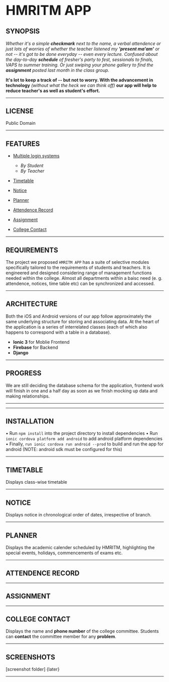 __<h1>HMRITM APP</h1>__
---
__<h2>SYNOPSIS</h2>__

_Whether it's a simple __checkmark__ next to the name, a verbal attendence or just lots of worries of whether the teacher listened my __'present ma'am'__ or not -- it's got to be done everyday -- even every lecture. Confused about the day-to-day __schedule__ of fresher's party to fest, sessionals to finals, VAPS to summer training. Or just swiping your phone gallery to find the __assignment__ posted last month in the class group._

__It's lot to keep a track of -- but not to worry. With the advancement in technology__ _(without what the heck we can think off)_ __our app will help to reduce teacher's as well as student's effort.__

***
__<h2>LICENSE</H2>__
Public Domain


***

__<h2> FEATURES</h2>__

* [Multiple login systems]()

    * _By Student_
    * _By Teacher_

* [Timetable](#TIMETABLE)
* [Notice](#NOTICE)
* [Planner](#PLANNER)
* [Attendence Record](#ATTENDENCE-RECORD)
* [Assignment](#assignment)
* [College Contact](#COLLEGE-CONTACT)

***
__<h2>REQUIREMENTS</h2>__
The project we proposed `HMRITM APP` has a suite of selective modules specifically tailored to the requirements of students and teachers. It is engineered and designed considering range of management functions needed within the college. Almost all departments within a baisc need (e. g. attendence, notices, time table etc) can be synchronized and accessed.
*** 
__<h2>ARCHITECTURE</h2>__

Both the iOS and Android versions of our app follow approximately the same underlying structure for storing and associating data. At the heart of the application is a series of interrelated classes (each of which also happens to correspond with a table in a database).

* __Ionic 3__ for Moblie Frontend
* __Firebase__ for Backend 
* __Django__

***
__<h2>PROGRESS</h2>__
    We are still deciding the database schema for the application, frontend work will finish in one and a half day as soon as we finish mocking up data and making relationships.
***

***
__<h2>INSTALLATION</h2>__
• Run ```npm install``` into the project directory to install dependencies
• Run ```ionic cordova platform add android``` to add android platform dependencies
• Finally, ```run ionic cordova run android --prod``` to build and run the app for android (NOTE: android sdk must be configured for this)
***
__<h2>TIMETABLE</h2>__
Displays class-wise timetable

***
__<h2>NOTICE</h2>__
Displays notice in chronological order of dates, irrespective of branch. 
***
__<h2>PLANNER</h2>__
Displays the academic calender scheduled by HMRITM, highlighting the special events, holidays, commencements of exams etc. 
***
__<h2>ATTENDENCE RECORD</h2>__
***
__<h2>ASSIGNMENT</h2>__
***
__<h2>COLLEGE CONTACT</h2>__
Displays the name and __phone number__ of the college committee. Students can __contact__ the committee member for any __problem__.
***
__<h2>SCREENSHOTS</h2>__
[screenshot folder] {later}
***








